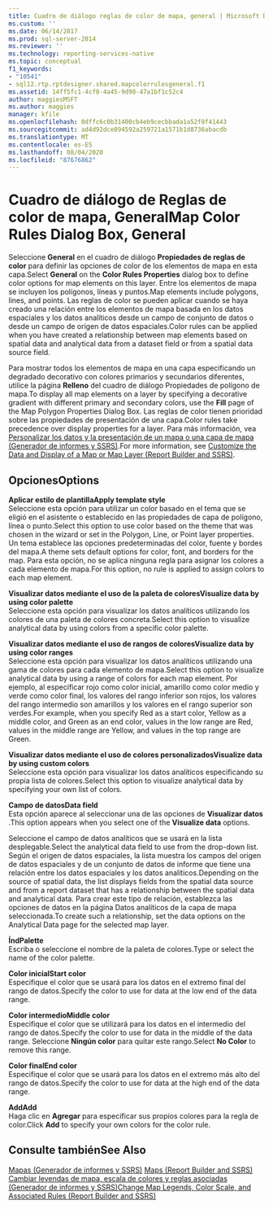 ```yaml
---
title: Cuadro de diálogo reglas de color de mapa, general | Microsoft Docs
ms.custom: ''
ms.date: 06/14/2017
ms.prod: sql-server-2014
ms.reviewer: ''
ms.technology: reporting-services-native
ms.topic: conceptual
f1_keywords:
- "10541"
- sql12.rtp.rptdesigner.shared.mapcolorrulesgeneral.f1
ms.assetid: 14ff5fc1-4cf8-4a45-9d98-47a1bf1c52c4
author: maggiesMSFT
ms.author: maggies
manager: kfile
ms.openlocfilehash: 0dffc6c0b31400cb4eb9cecbbada1a52f8f41443
ms.sourcegitcommit: ad4d92dce894592a259721a1571b1d8736abacdb
ms.translationtype: MT
ms.contentlocale: es-ES
ms.lasthandoff: 08/04/2020
ms.locfileid: "87676862"
---
```

# <a name="map-color-rules-dialog-box-general"></a><span data-ttu-id="870f0-102">Cuadro de diálogo de Reglas de color de mapa, General</span><span class="sxs-lookup"><span data-stu-id="870f0-102">Map Color Rules Dialog Box, General</span></span>
  <span data-ttu-id="870f0-103">Seleccione **General** en el cuadro de diálogo **Propiedades de reglas de color** para definir las opciones de color de los elementos de mapa en esta capa.</span><span class="sxs-lookup"><span data-stu-id="870f0-103">Select **General** on the **Color Rules Properties** dialog box to define color options for map elements on this layer.</span></span> <span data-ttu-id="870f0-104">Entre los elementos de mapa se incluyen los polígonos, líneas y puntos.</span><span class="sxs-lookup"><span data-stu-id="870f0-104">Map elements include polygons, lines, and points.</span></span> <span data-ttu-id="870f0-105">Las reglas de color se pueden aplicar cuando se haya creado una relación entre los elementos de mapa basada en los datos espaciales y los datos analíticos desde un campo de conjunto de datos o desde un campo de origen de datos espaciales.</span><span class="sxs-lookup"><span data-stu-id="870f0-105">Color rules can be applied when you have created a relationship between map elements based on spatial data and analytical data from a dataset field or from a spatial data source field.</span></span>  
  
 <span data-ttu-id="870f0-106">Para mostrar todos los elementos de mapa en una capa especificando un degradado decorativo con colores primarios y secundarios diferentes, utilice la página **Relleno** del cuadro de diálogo Propiedades de polígono de mapa.</span><span class="sxs-lookup"><span data-stu-id="870f0-106">To display all map elements on a layer by specifying a decorative gradient with different primary and secondary colors, use the **Fill** page of the Map Polygon Properties Dialog Box.</span></span> <span data-ttu-id="870f0-107">Las reglas de color tienen prioridad sobre las propiedades de presentación de una capa.</span><span class="sxs-lookup"><span data-stu-id="870f0-107">Color rules take precedence over display properties for a layer.</span></span> <span data-ttu-id="870f0-108">Para más información, vea [Personalizar los datos y la presentación de un mapa o una capa de mapa &#40;Generador de informes y SSRS&#41;](report-design/customize-the-data-and-display-of-a-map-or-map-layer-report-builder-and-ssrs.md).</span><span class="sxs-lookup"><span data-stu-id="870f0-108">For more information, see [Customize the Data and Display of a Map or Map Layer &#40;Report Builder and SSRS&#41;](report-design/customize-the-data-and-display-of-a-map-or-map-layer-report-builder-and-ssrs.md).</span></span>  
  
## <a name="options"></a><span data-ttu-id="870f0-109">Opciones</span><span class="sxs-lookup"><span data-stu-id="870f0-109">Options</span></span>  
 <span data-ttu-id="870f0-110">**Aplicar estilo de plantilla**</span><span class="sxs-lookup"><span data-stu-id="870f0-110">**Apply template style**</span></span>  
 <span data-ttu-id="870f0-111">Seleccione esta opción para utilizar un color basado en el tema que se eligió en el asistente o establecido en las propiedades de capa de polígono, línea o punto.</span><span class="sxs-lookup"><span data-stu-id="870f0-111">Select this option to use color based on the theme that was chosen in the wizard or set in the Polygon, Line, or Point layer properties.</span></span> <span data-ttu-id="870f0-112">Un tema establece las opciones predeterminadas del color, fuente y bordes del mapa.</span><span class="sxs-lookup"><span data-stu-id="870f0-112">A theme sets default options for color, font, and borders for the map.</span></span> <span data-ttu-id="870f0-113">Para esta opción, no se aplica ninguna regla para asignar los colores a cada elemento de mapa.</span><span class="sxs-lookup"><span data-stu-id="870f0-113">For this option, no rule is applied to assign colors to each map element.</span></span>  
  
 <span data-ttu-id="870f0-114">**Visualizar datos mediante el uso de la paleta de colores**</span><span class="sxs-lookup"><span data-stu-id="870f0-114">**Visualize data by using color palette**</span></span>  
 <span data-ttu-id="870f0-115">Seleccione esta opción para visualizar los datos analíticos utilizando los colores de una paleta de colores concreta.</span><span class="sxs-lookup"><span data-stu-id="870f0-115">Select this option to visualize analytical data by using colors from a specific color palette.</span></span>  
  
 <span data-ttu-id="870f0-116">**Visualizar datos mediante el uso de rangos de colores**</span><span class="sxs-lookup"><span data-stu-id="870f0-116">**Visualize data by using color ranges**</span></span>  
 <span data-ttu-id="870f0-117">Seleccione esta opción para visualizar los datos analíticos utilizando una gama de colores para cada elemento de mapa.</span><span class="sxs-lookup"><span data-stu-id="870f0-117">Select this option to visualize analytical data by using a range of colors for each map element.</span></span> <span data-ttu-id="870f0-118">Por ejemplo, al especificar rojo como color inicial, amarillo como color medio y verde como color final, los valores del rango inferior son rojos, los valores del rango intermedio son amarillos y los valores en el rango superior son verdes.</span><span class="sxs-lookup"><span data-stu-id="870f0-118">For example, when you specify Red as a start color, Yellow as a middle color, and Green as an end color, values in the low range are Red, values in the middle range are Yellow, and values in the top range are Green.</span></span>  
  
 <span data-ttu-id="870f0-119">**Visualizar datos mediante el uso de colores personalizados**</span><span class="sxs-lookup"><span data-stu-id="870f0-119">**Visualize data by using custom colors**</span></span>  
 <span data-ttu-id="870f0-120">Seleccione esta opción para visualizar los datos analíticos especificando su propia lista de colores.</span><span class="sxs-lookup"><span data-stu-id="870f0-120">Select this option to visualize analytical data by specifying your own list of colors.</span></span>  
  
 <span data-ttu-id="870f0-121">**Campo de datos**</span><span class="sxs-lookup"><span data-stu-id="870f0-121">**Data field**</span></span>  
 <span data-ttu-id="870f0-122">Esta opción aparece al seleccionar una de las opciones de **Visualizar datos** .</span><span class="sxs-lookup"><span data-stu-id="870f0-122">This option appears when you select one of the **Visualize data** options.</span></span>  
  
 <span data-ttu-id="870f0-123">Seleccione el campo de datos analíticos que se usará en la lista desplegable.</span><span class="sxs-lookup"><span data-stu-id="870f0-123">Select the analytical data field to use from the drop-down list.</span></span> <span data-ttu-id="870f0-124">Según el origen de datos espaciales, la lista muestra los campos del origen de datos espaciales y de un conjunto de datos de informe que tiene una relación entre los datos espaciales y los datos analíticos.</span><span class="sxs-lookup"><span data-stu-id="870f0-124">Depending on the source of spatial data, the list displays fields from the spatial data source and from a report dataset that has a relationship between the spatial data and analytical data.</span></span> <span data-ttu-id="870f0-125">Para crear este tipo de relación, establezca las opciones de datos en la página Datos analíticos de la capa de mapa seleccionada.</span><span class="sxs-lookup"><span data-stu-id="870f0-125">To create such a relationship, set the data options on the Analytical Data page for the selected map layer.</span></span>  
  
 <span data-ttu-id="870f0-126">**Índ**</span><span class="sxs-lookup"><span data-stu-id="870f0-126">**Palette**</span></span>  
 <span data-ttu-id="870f0-127">Escriba o seleccione el nombre de la paleta de colores.</span><span class="sxs-lookup"><span data-stu-id="870f0-127">Type or select the name of the color palette.</span></span>  
  
 <span data-ttu-id="870f0-128">**Color inicial**</span><span class="sxs-lookup"><span data-stu-id="870f0-128">**Start color**</span></span>  
 <span data-ttu-id="870f0-129">Especifique el color que se usará para los datos en el extremo final del rango de datos.</span><span class="sxs-lookup"><span data-stu-id="870f0-129">Specify the color to use for data at the low end of the data range.</span></span>  
  
 <span data-ttu-id="870f0-130">**Color intermedio**</span><span class="sxs-lookup"><span data-stu-id="870f0-130">**Middle color**</span></span>  
 <span data-ttu-id="870f0-131">Especifique el color que se utilizará para los datos en el intermedio del rango de datos.</span><span class="sxs-lookup"><span data-stu-id="870f0-131">Specify the color to use for data in the middle of the data range.</span></span> <span data-ttu-id="870f0-132">Seleccione **Ningún color** para quitar este rango.</span><span class="sxs-lookup"><span data-stu-id="870f0-132">Select **No Color** to remove this range.</span></span>  
  
 <span data-ttu-id="870f0-133">**Color final**</span><span class="sxs-lookup"><span data-stu-id="870f0-133">**End color**</span></span>  
 <span data-ttu-id="870f0-134">Especifique el color que se usará para los datos en el extremo más alto del rango de datos.</span><span class="sxs-lookup"><span data-stu-id="870f0-134">Specify the color to use for data at the high end of the data range.</span></span>  
  
 <span data-ttu-id="870f0-135">**Add**</span><span class="sxs-lookup"><span data-stu-id="870f0-135">**Add**</span></span>  
 <span data-ttu-id="870f0-136">Haga clic en **Agregar** para especificar sus propios colores para la regla de color.</span><span class="sxs-lookup"><span data-stu-id="870f0-136">Click **Add** to specify your own colors for the color rule.</span></span>  
  
## <a name="see-also"></a><span data-ttu-id="870f0-137">Consulte también</span><span class="sxs-lookup"><span data-stu-id="870f0-137">See Also</span></span>  
 <span data-ttu-id="870f0-138">[Mapas &#40;Generador de informes y SSRS&#41;](report-design/maps-report-builder-and-ssrs.md) </span><span class="sxs-lookup"><span data-stu-id="870f0-138">[Maps &#40;Report Builder and SSRS&#41;](report-design/maps-report-builder-and-ssrs.md) </span></span>  
 [<span data-ttu-id="870f0-139">Cambiar leyendas de mapa, escala de colores y reglas asociadas &#40;Generador de informes y SSRS&#41;</span><span class="sxs-lookup"><span data-stu-id="870f0-139">Change Map Legends, Color Scale, and Associated Rules &#40;Report Builder and SSRS&#41;</span></span>](report-design/change-map-legends-color-scale-and-associated-rules-report-builder-and-ssrs.md)  
  
  
